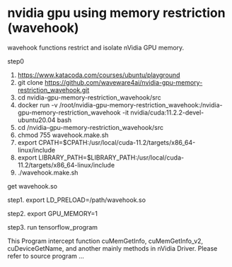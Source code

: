 # nvidia gpu using memory restriction (wavehook)
wavehook functions restrict and isolate nVidia GPU memory.

step0

1. https://www.katacoda.com/courses/ubuntu/playground
2. git clone https://github.com/waveware4ai/nvidia-gpu-memory-restriction_wavehook.git
3. cd nvidia-gpu-memory-restriction_wavehook/src
4. docker run -v /root/nvidia-gpu-memory-restriction_wavehook:/nvidia-gpu-memory-restriction_wavehook -it nvidia/cuda:11.2.2-devel-ubuntu20.04 bash
5. cd /nvidia-gpu-memory-restriction_wavehook/src
6. chmod 755 wavehook.make.sh
7. export CPATH=$CPATH:/usr/local/cuda-11.2/targets/x86_64-linux/include
8. export LIBRARY_PATH=$LIBRARY_PATH:/usr/local/cuda-11.2/targets/x86_64-linux/include
9. ./wavehook.make.sh

get wavehook.so

step1. export LD_PRELOAD=/path/wavehook.so

step2. export GPU_MEMORY=1

step3. run tensorflow_program

This Program intercept function cuMemGetInfo, cuMemGetInfo_v2, cuDeviceGetName, and another mainly methods in nVidia Driver.
Please refer to source program ...

